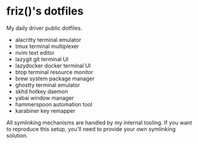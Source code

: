 # friz()'s dotfiles
My daily driver public dotfiles.

- alacritty
  terminal emulator
- tmux
  terminal multiplexer
- nvim
  text editor
- lazygit
  git terminal UI
- lazydocker
  docker terminal UI
- btop
  terminal resource monitor
- brew
  system package manager
- ghostty
  terminal emulator
- skhd
  hotkey daemon
- yabai
  window manager
- hammerspoon
  automation tool
- karabiner
  key remapper

All symlinking mechanisms are handled by my internal tooling. If you want to reproduce this setup, you'll need to provide your own symlinking solution.

